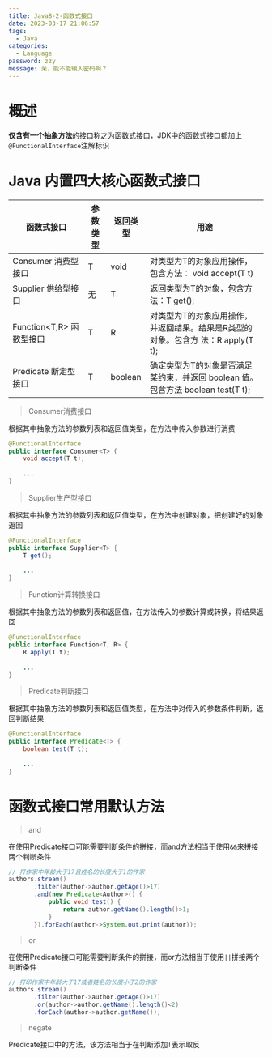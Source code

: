 ```yaml
---
title: Java8-2-函数式接口
date: 2023-03-17 21:06:57
tags: 
  - Java
categories: 
  - Language
password: zzy   
message: 亲，能不能输入密码啊？
---
```


# 概述

 **仅含有一个抽象方法**的接口称之为函数式接口，JDK中的函数式接口都加上`@FunctionalInterface`注解标识 

# Java 内置四大核心函数式接口 

| 函数式接口               | 参数类型 | 返回类型 | 用途                                                         |
| ------------------------ | -------- | -------- | ------------------------------------------------------------ |
| Consumer<T> 消费型接口  | T        | void     | 对类型为T的对象应用操作，包含方法： void accept(T t)        |
| Supplier<T> 供给型接口  | 无       | T        | 返回类型为T的对象，包含方法：T get();                       |
| Function<T,R> 函数型接口 | T        | R        | 对类型为T的对象应用操作，并返回结果。结果是R类型的对象。包含方 法：R apply(T t); |
| Predicate<T> 断定型接口 | T        | boolean  | 确定类型为T的对象是否满足某约束，并返回 boolean 值。包含方法 boolean test(T t); |

> Consumer消费接口 

 根据其中抽象方法的参数列表和返回值类型，在方法中传入参数进行消费 

```java
@FunctionalInterface
public interface Consumer<T> {
    void accept(T t);
    
    ...
}
```

> Supplier生产型接口 

 根据其中抽象方法的参数列表和返回值类型，在方法中创建对象，把创建好的对象返回 

```java
@FunctionalInterface
public interface Supplier<T> {
	T get();
   
    ...
}
```

> Function计算转换接口 

 根据其中抽象方法的参数列表和返回值，在方法传入的参数计算或转换，将结果返回 

````java
@FunctionalInterface
public interface Function<T, R> {
	R apply(T t);
   
    ...
}
````

> Predicate判断接口 

 根据其中抽象方法的参数列表和返回值类型，在方法中对传入的参数条件判断，返回判断结果 

```java
@FunctionalInterface
public interface Predicate<T> {
	boolean test(T t);
   
    ...
}    
```

# 函数式接口常用默认方法

>  and 

 在使用Predicate接口可能需要判断条件的拼接，而and方法相当于使用`&&`来拼接两个判断条件 

```java
// 打作家中年龄大于17且姓名的长度大于1的作家
authors.stream()
       .filter(author->author.getAge()>17)
       .and(new Predicate<Author>() {
           public void test() {
               return author.getName().length()>1;
           }
       }).forEach(author->System.out.print(author));
```

> or

 在使用Predicate接口可能需要判断条件的拼接，而or方法相当于使用`||`拼接两个判断条件 

````java
// 打印作家中年龄大于17或者姓名的长度小于2的作家
authors.stream()
       .filter(author->author.getAge()>17)
       .or(author->author.getName().length()<2)
       .forEach(author->author.getName());
````

> negate

Predicate接口中的方法，该方法相当于在判断添加`!`表示取反